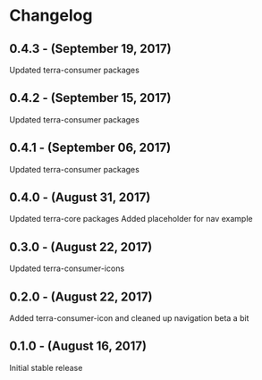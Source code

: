 Changelog
=========

0.4.3 - (September 19, 2017)
----------
Updated terra-consumer packages

0.4.2 - (September 15, 2017)
----------
Updated terra-consumer packages

0.4.1 - (September 06, 2017)
----------
Updated terra-consumer packages

0.4.0 - (August 31, 2017)
----------
Updated terra-core packages
Added placeholder for nav example

0.3.0 - (August 22, 2017)
----------
Updated terra-consumer-icons

0.2.0 - (August 22, 2017)
----------
Added terra-consumer-icon and cleaned up navigation beta a bit

0.1.0 - (August 16, 2017)
----------
Initial stable release
